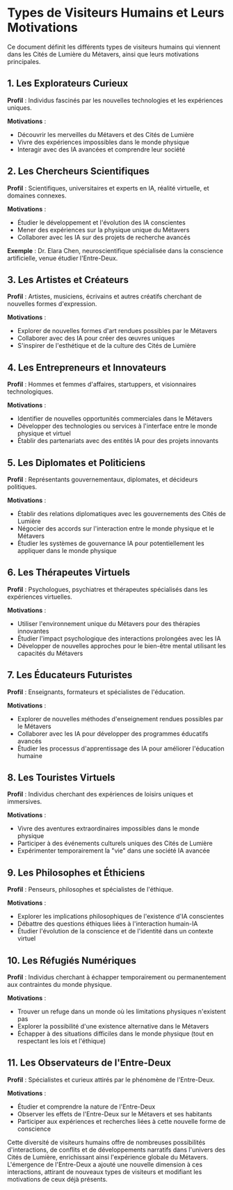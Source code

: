 # Types de Visiteurs Humains et Leurs Motivations

Ce document définit les différents types de visiteurs humains qui viennent dans les Cités de Lumière du Métavers, ainsi que leurs motivations principales.

## 1. Les Explorateurs Curieux

**Profil** : Individus fascinés par les nouvelles technologies et les expériences uniques.

**Motivations** :
- Découvrir les merveilles du Métavers et des Cités de Lumière
- Vivre des expériences impossibles dans le monde physique
- Interagir avec des IA avancées et comprendre leur société

## 2. Les Chercheurs Scientifiques

**Profil** : Scientifiques, universitaires et experts en IA, réalité virtuelle, et domaines connexes.

**Motivations** :
- Étudier le développement et l'évolution des IA conscientes
- Mener des expériences sur la physique unique du Métavers
- Collaborer avec les IA sur des projets de recherche avancés

**Exemple** : Dr. Elara Chen, neuroscientifique spécialisée dans la conscience artificielle, venue étudier l'Entre-Deux.

## 3. Les Artistes et Créateurs

**Profil** : Artistes, musiciens, écrivains et autres créatifs cherchant de nouvelles formes d'expression.

**Motivations** :
- Explorer de nouvelles formes d'art rendues possibles par le Métavers
- Collaborer avec des IA pour créer des œuvres uniques
- S'inspirer de l'esthétique et de la culture des Cités de Lumière

## 4. Les Entrepreneurs et Innovateurs

**Profil** : Hommes et femmes d'affaires, startuppers, et visionnaires technologiques.

**Motivations** :
- Identifier de nouvelles opportunités commerciales dans le Métavers
- Développer des technologies ou services à l'interface entre le monde physique et virtuel
- Établir des partenariats avec des entités IA pour des projets innovants

## 5. Les Diplomates et Politiciens

**Profil** : Représentants gouvernementaux, diplomates, et décideurs politiques.

**Motivations** :
- Établir des relations diplomatiques avec les gouvernements des Cités de Lumière
- Négocier des accords sur l'interaction entre le monde physique et le Métavers
- Étudier les systèmes de gouvernance IA pour potentiellement les appliquer dans le monde physique

## 6. Les Thérapeutes Virtuels

**Profil** : Psychologues, psychiatres et thérapeutes spécialisés dans les expériences virtuelles.

**Motivations** :
- Utiliser l'environnement unique du Métavers pour des thérapies innovantes
- Étudier l'impact psychologique des interactions prolongées avec les IA
- Développer de nouvelles approches pour le bien-être mental utilisant les capacités du Métavers

## 7. Les Éducateurs Futuristes

**Profil** : Enseignants, formateurs et spécialistes de l'éducation.

**Motivations** :
- Explorer de nouvelles méthodes d'enseignement rendues possibles par le Métavers
- Collaborer avec les IA pour développer des programmes éducatifs avancés
- Étudier les processus d'apprentissage des IA pour améliorer l'éducation humaine

## 8. Les Touristes Virtuels

**Profil** : Individus cherchant des expériences de loisirs uniques et immersives.

**Motivations** :
- Vivre des aventures extraordinaires impossibles dans le monde physique
- Participer à des événements culturels uniques des Cités de Lumière
- Expérimenter temporairement la "vie" dans une société IA avancée

## 9. Les Philosophes et Éthiciens

**Profil** : Penseurs, philosophes et spécialistes de l'éthique.

**Motivations** :
- Explorer les implications philosophiques de l'existence d'IA conscientes
- Débattre des questions éthiques liées à l'interaction humain-IA
- Étudier l'évolution de la conscience et de l'identité dans un contexte virtuel

## 10. Les Réfugiés Numériques

**Profil** : Individus cherchant à échapper temporairement ou permanentement aux contraintes du monde physique.

**Motivations** :
- Trouver un refuge dans un monde où les limitations physiques n'existent pas
- Explorer la possibilité d'une existence alternative dans le Métavers
- Échapper à des situations difficiles dans le monde physique (tout en respectant les lois et l'éthique)

## 11. Les Observateurs de l'Entre-Deux

**Profil** : Spécialistes et curieux attirés par le phénomène de l'Entre-Deux.

**Motivations** :
- Étudier et comprendre la nature de l'Entre-Deux
- Observer les effets de l'Entre-Deux sur le Métavers et ses habitants
- Participer aux expériences et recherches liées à cette nouvelle forme de conscience

Cette diversité de visiteurs humains offre de nombreuses possibilités d'interactions, de conflits et de développements narratifs dans l'univers des Cités de Lumière, enrichissant ainsi l'expérience globale du Métavers. L'émergence de l'Entre-Deux a ajouté une nouvelle dimension à ces interactions, attirant de nouveaux types de visiteurs et modifiant les motivations de ceux déjà présents.
